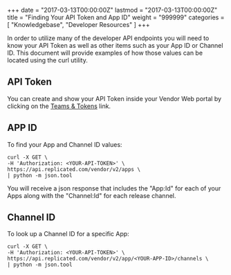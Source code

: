 +++
date = "2017-03-13T00:00:00Z"
lastmod = "2017-03-13T00:00:00Z"
title = "Finding Your API Token and App ID"
weight = "999999"
categories = [ "Knowledgebase", "Developer Resources" ]
+++

In order to utilize many of the developer API endpoints you will need to know your API Token as well as other items such as your App ID or Channel ID. This document will provide examples of how those values can be located using the curl utility.

## API Token

You can create and show your API Token inside your Vendor Web portal by clicking on the [Teams & Tokens](https://vendor.replicated.com/#/team) link.


## APP ID
To find your App and Channel ID values:

    curl -X GET \
    -H 'Authorization: <YOUR-API-TOKEN>' \
    https://api.replicated.com/vendor/v2/apps \
    | python -m json.tool

You will receive a json response that includes the "App:Id" for each of your Apps along with the "Channel:Id" for each release channel.

## Channel ID
To look up a Channel ID for a specific App:

    curl -X GET \
    -H 'Authorization: <YOUR-API-TOKEN>' \
    https://api.replicated.com/vendor/v2/app/<YOUR-APP-ID>/channels \
    | python -m json.tool
